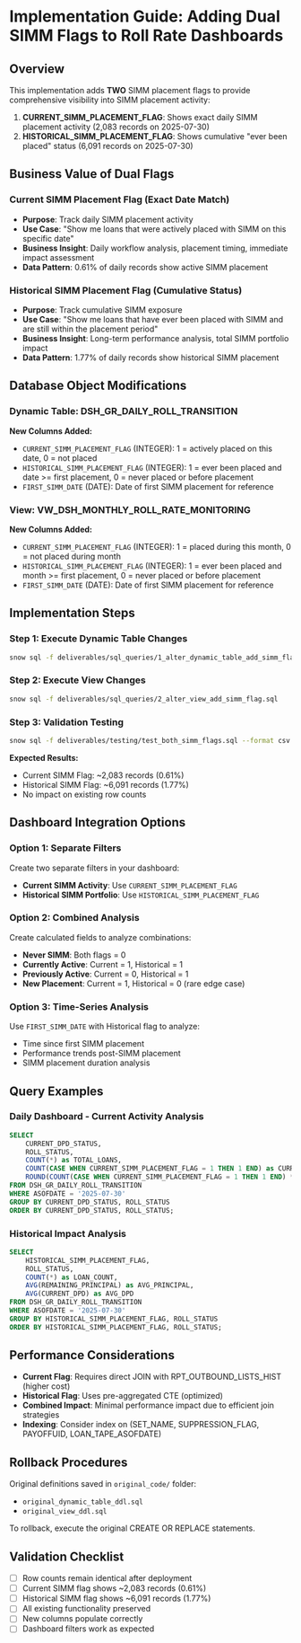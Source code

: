 # Implementation Guide: Adding Dual SIMM Flags to Roll Rate Dashboards

## Overview
This implementation adds **TWO** SIMM placement flags to provide comprehensive visibility into SIMM placement activity:

1. **CURRENT_SIMM_PLACEMENT_FLAG**: Shows exact daily SIMM placement activity (2,083 records on 2025-07-30)
2. **HISTORICAL_SIMM_PLACEMENT_FLAG**: Shows cumulative "ever been placed" status (6,091 records on 2025-07-30)

## Business Value of Dual Flags

### Current SIMM Placement Flag (Exact Date Match)
- **Purpose**: Track daily SIMM placement activity
- **Use Case**: "Show me loans that were actively placed with SIMM on this specific date"  
- **Business Insight**: Daily workflow analysis, placement timing, immediate impact assessment
- **Data Pattern**: 0.61% of daily records show active SIMM placement

### Historical SIMM Placement Flag (Cumulative Status)
- **Purpose**: Track cumulative SIMM exposure
- **Use Case**: "Show me loans that have ever been placed with SIMM and are still within the placement period"
- **Business Insight**: Long-term performance analysis, total SIMM portfolio impact
- **Data Pattern**: 1.77% of daily records show historical SIMM placement

## Database Object Modifications

### Dynamic Table: DSH_GR_DAILY_ROLL_TRANSITION
**New Columns Added:**
- `CURRENT_SIMM_PLACEMENT_FLAG` (INTEGER): 1 = actively placed on this date, 0 = not placed
- `HISTORICAL_SIMM_PLACEMENT_FLAG` (INTEGER): 1 = ever been placed and date >= first placement, 0 = never placed or before placement
- `FIRST_SIMM_DATE` (DATE): Date of first SIMM placement for reference

### View: VW_DSH_MONTHLY_ROLL_RATE_MONITORING  
**New Columns Added:**
- `CURRENT_SIMM_PLACEMENT_FLAG` (INTEGER): 1 = placed during this month, 0 = not placed during month
- `HISTORICAL_SIMM_PLACEMENT_FLAG` (INTEGER): 1 = ever been placed and month >= first placement, 0 = never placed or before placement
- `FIRST_SIMM_DATE` (DATE): Date of first SIMM placement for reference

## Implementation Steps

### Step 1: Execute Dynamic Table Changes
```bash
snow sql -f deliverables/sql_queries/1_alter_dynamic_table_add_simm_flag.sql
```

### Step 2: Execute View Changes  
```bash
snow sql -f deliverables/sql_queries/2_alter_view_add_simm_flag.sql
```

### Step 3: Validation Testing
```bash
snow sql -f deliverables/testing/test_both_simm_flags.sql --format csv
```

**Expected Results:**
- Current SIMM Flag: ~2,083 records (0.61%)
- Historical SIMM Flag: ~6,091 records (1.77%)
- No impact on existing row counts

## Dashboard Integration Options

### Option 1: Separate Filters
Create two separate filters in your dashboard:
- **Current SIMM Activity**: Use `CURRENT_SIMM_PLACEMENT_FLAG`
- **Historical SIMM Portfolio**: Use `HISTORICAL_SIMM_PLACEMENT_FLAG`

### Option 2: Combined Analysis
Create calculated fields to analyze combinations:
- **Never SIMM**: Both flags = 0
- **Currently Active**: Current = 1, Historical = 1  
- **Previously Active**: Current = 0, Historical = 1
- **New Placement**: Current = 1, Historical = 0 (rare edge case)

### Option 3: Time-Series Analysis
Use `FIRST_SIMM_DATE` with Historical flag to analyze:
- Time since first SIMM placement
- Performance trends post-SIMM placement
- SIMM placement duration analysis

## Query Examples

### Daily Dashboard - Current Activity Analysis
```sql
SELECT 
    CURRENT_DPD_STATUS,
    ROLL_STATUS,
    COUNT(*) as TOTAL_LOANS,
    COUNT(CASE WHEN CURRENT_SIMM_PLACEMENT_FLAG = 1 THEN 1 END) as CURRENT_SIMM_LOANS,
    ROUND(COUNT(CASE WHEN CURRENT_SIMM_PLACEMENT_FLAG = 1 THEN 1 END) * 100.0 / COUNT(*), 2) as CURRENT_SIMM_PCT
FROM DSH_GR_DAILY_ROLL_TRANSITION
WHERE ASOFDATE = '2025-07-30'
GROUP BY CURRENT_DPD_STATUS, ROLL_STATUS
ORDER BY CURRENT_DPD_STATUS, ROLL_STATUS;
```

### Historical Impact Analysis
```sql
SELECT 
    HISTORICAL_SIMM_PLACEMENT_FLAG,
    ROLL_STATUS,
    COUNT(*) as LOAN_COUNT,
    AVG(REMAINING_PRINCIPAL) as AVG_PRINCIPAL,
    AVG(CURRENT_DPD) as AVG_DPD
FROM DSH_GR_DAILY_ROLL_TRANSITION
WHERE ASOFDATE = '2025-07-30'
GROUP BY HISTORICAL_SIMM_PLACEMENT_FLAG, ROLL_STATUS
ORDER BY HISTORICAL_SIMM_PLACEMENT_FLAG, ROLL_STATUS;
```

## Performance Considerations

- **Current Flag**: Requires direct JOIN with RPT_OUTBOUND_LISTS_HIST (higher cost)
- **Historical Flag**: Uses pre-aggregated CTE (optimized)
- **Combined Impact**: Minimal performance impact due to efficient join strategies
- **Indexing**: Consider index on (SET_NAME, SUPPRESSION_FLAG, PAYOFFUID, LOAN_TAPE_ASOFDATE)

## Rollback Procedures

Original definitions saved in `original_code/` folder:
- `original_dynamic_table_ddl.sql`
- `original_view_ddl.sql`

To rollback, execute the original CREATE OR REPLACE statements.

## Validation Checklist

- [ ] Row counts remain identical after deployment
- [ ] Current SIMM flag shows ~2,083 records (0.61%)
- [ ] Historical SIMM flag shows ~6,091 records (1.77%)
- [ ] All existing functionality preserved
- [ ] New columns populate correctly
- [ ] Dashboard filters work as expected